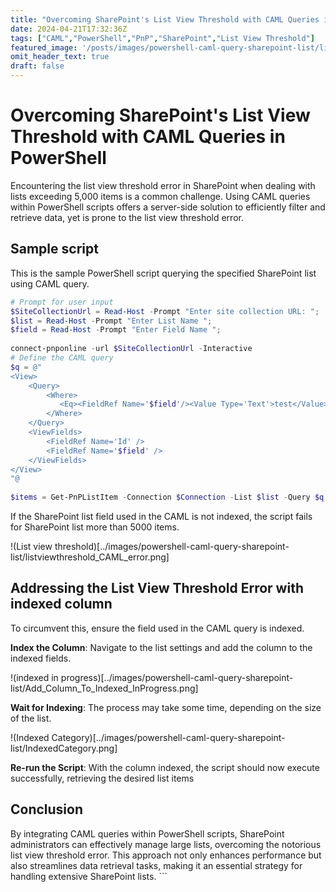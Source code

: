 ```yaml
---
title: "Overcoming SharePoint's List View Threshold with CAML Queries in PowerShell"
date: 2024-04-21T17:32:36Z
tags: ["CAML","PowerShell","PnP","SharePoint","List View Threshold"]
featured_image: '/posts/images/powershell-caml-query-sharepoint-list/listviewthreshold_CAML_error.png'
omit_header_text: true
draft: false
---
```


# Overcoming SharePoint's List View Threshold with CAML Queries in PowerShell

Encountering the list view threshold error in SharePoint when dealing with lists exceeding 5,000 items is a common challenge. Using CAML queries within PowerShell scripts offers a server-side solution to efficiently filter and retrieve data, yet is prone to the list view threshold error.

## Sample script

This is the sample PowerShell script querying the specified SharePoint list using CAML query.

```PowerShell
# Prompt for user input
$SiteCollectionUrl = Read-Host -Prompt "Enter site collection URL: ";
$list = Read-Host -Prompt "Enter List Name ";
$field = Read-Host -Prompt "Enter Field Name ";
 
connect-pnponline -url $SiteCollectionUrl -Interactive
# Define the CAML query
$q = @"
<View>
    <Query>
        <Where>
           <Eq><FieldRef Name='$field'/><Value Type='Text'>test</Value></Eq>
        </Where>
    </Query>
    <ViewFields>
        <FieldRef Name='Id' />
        <FieldRef Name='$field' />
    </ViewFields>
</View>
"@
 
$items = Get-PnPListItem -Connection $Connection -List $list -Query $q 
```


If the SharePoint list field used in the CAML is not indexed, the script fails for SharePoint list more than 5000 items.

!(List view threshold)[../images/powershell-caml-query-sharepoint-list/listviewthreshold_CAML_error.png]

## Addressing the List View Threshold Error with indexed column

To circumvent this, ensure the field used in the CAML query is indexed.

**Index the Column**: Navigate to the list settings and add the column to the indexed fields.

!(indexed in progress)[../images/powershell-caml-query-sharepoint-list/Add_Column_To_Indexed_InProgress.png]

**Wait for Indexing**: The process may take some time, depending on the size of the list.

!(Indexed Category)[../images/powershell-caml-query-sharepoint-list/IndexedCategory.png]

**Re-run the Script**: With the column indexed, the script should now execute successfully, retrieving the desired list items

## Conclusion

By integrating CAML queries within PowerShell scripts, SharePoint administrators can effectively manage large lists, overcoming the notorious list view threshold error. This approach not only enhances performance but also streamlines data retrieval tasks, making it an essential strategy for handling extensive SharePoint lists. ```